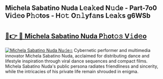## Michela Sabatino Nuda L𝚎a𝚔ed N𝚞𝚍e - Part-7o0 Vi𝚍𝚎o P𝚑𝚘tos - H𝚘𝚝 O𝚗𝚕yf𝚊ns L𝚎a𝚔s g6WSb

# <h2><a href="http://kfclb9a.oniu.top/?m=Michela+Sabatino+Nuda">🔗👉 🔴 Michela Sabatino Nuda P𝚑ot𝚘𝚜 V𝚒d𝚎o</a></h2>

[![Michela Sabatino Nuda Nu𝚍e𝚜](https://i.imgur.com/0qMVB7G.gif)](http://kfclb9a.oniu.top/?m=Michela+Sabatino+Nuda)
Cybernetic performer and multimedia innovator Michela Sabatino Nuda, acclaimed for distributing dance and lifestyle inspiration through viral dance sequences and compact films. Michela Sabatino Nuda's public persona radiates friendliness and sincerity, while the intricacies of his private life remain shrouded in enigma.  
